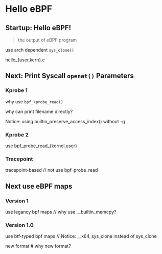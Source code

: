 # Hello eBPF

## Startup: Hello eBPF!

> the output of eBPF program

use arch dependent `sys_clone()`

hello_{user,kern}.c

## Next: Print Syscall `openat()` Parameters

### Kprobe 1

why use `bpf_kprobe_read()`

why can print filename directly?

Notice: using builtin_preserve_access_index() without -g

### Kprobe 2

use bpf_probe_read_{kernel,user}

### Tracepoint

tracepoint-based // not use bpf_probe_read

## Next use eBPF maps

### Version 1

use legancy bpf maps // why use __builtin_memcpy?

### Version 1.0

use btf-typed bpf maps // Notice: __x64_sys_clone instead of sys_clone

new format # why new format?

